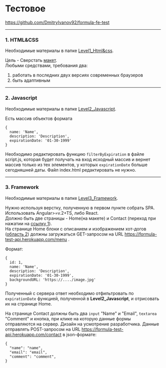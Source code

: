 # Тестовое
https://github.com/DmitryIvanov92/formula-fe-test

- - - - -

### 1. HTML&CSS
Необходимые материалы в папке [Level1_Html&css](https://github.com/DmitryIvanov92/formula-fe-test/tree/master/Level2_Javascript).

Цель - Сверстать [макет](
https://github.com/DmitryIvanov92/formula-fe-test/blob/master/Level1_Html%26css/resources/homepage.psd).    
Любыми средствами, требования два: 
1. работать в последних двух версиях современных браузеров
2. быть адаптивным

- - - - - - - 

### 2. Javascript
Необходимые материалы в папке [Level2_Javascript](https://github.com/DmitryIvanov92/formula-fe-test/tree/master/Level2_Javascript).

Есть массив объектов формата
```
{
  name: 'Name', 
  description: 'Description', 
  expirationDate: '01-30-1999' 
}
```
Необходимо редактировать функцию ```filterByExpiration``` в файле script.js, которая будет получать на вход исходный массив и вернет массив только из тех элементов, у которых ```expirationDate``` больше сегодняшней даты. 
Файл index.html редактировать не нужно.

- - - - - -

### 3. Framework
Необходимые материалы в папке [Level3_Framework](https://github.com/DmitryIvanov92/formula-fe-test/tree/master/Level3_Framework).

Нужно используя верстку, полученную в первом пункте собрать SPA. Использовать Angular>=v.2+TS, либо React.  
Должно быть две страницы - Home(на макете) и Contact (переход при нажатии на [ссылку 1](https://github.com/DmitryIvanov92/formula-fe-test/blob/master/Level3_Framework/resources/homepage.jpg)).  
На странице Home блоки с описанием и изображением хот-догов ([область 2](https://github.com/DmitryIvanov92/formula-fe-test/blob/master/Level3_Framework/resources/homepage.jpg)) должны загружаться GET-запросом на URL https://formula-test-api.herokuapp.com/menu .

Формат:

```
{
  id: 1,
  name: 'Name', 
  description: 'Description', 
  expirationDate: '01-30-1999',
  backgroundURL: 'https://..../image.jpg'
}
```
Полученный с сервера ответ необходимо отфильтровать по ```expirationDate``` функцией, полученной в **Level2_Javascript**, и отрисовать их на странице Home.

На странице Contact должны быть два ```input``` "Name" и "Email",  ```textarea``` "Comment" и кнопка, при клике на которую данные формы отправляются на сервер. Дизайн на усмотрение разработчика.
Данные отправлять POST-запросом на URL https://formula-test-api.herokuapp.com/contact в json-формате:
```
{
  "name": "name",
  "email": "email",
  "comment": "comment",
}
```